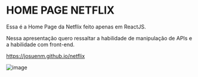 # HOME PAGE NETFLIX

Essa é a Home Page da Netflix feito apenas em ReactJS.

Nessa apresentação quero ressaltar a habilidade de manipulação de APIs e a habilidade com front-end.

https://josuenm.github.io/netflix

![image](https://user-images.githubusercontent.com/83486074/131726947-1ed50736-e059-43b7-a460-863c401e983e.png)
